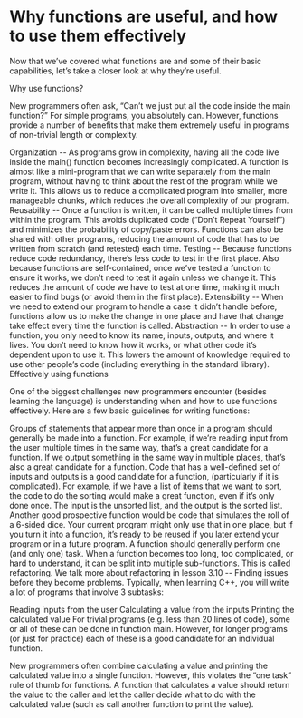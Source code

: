 # Why functions are useful, and how to use them effectively

Now that we’ve covered what functions are and some of their basic capabilities, let’s take a closer look at why they’re useful.

Why use functions?

New programmers often ask, “Can’t we just put all the code inside the main function?” For simple programs, you absolutely can. However, functions provide a number of benefits that make them extremely useful in programs of non-trivial length or complexity.

Organization -- As programs grow in complexity, having all the code live inside the main() function becomes increasingly complicated. A function is almost like a mini-program that we can write separately from the main program, without having to think about the rest of the program while we write it. This allows us to reduce a complicated program into smaller, more manageable chunks, which reduces the overall complexity of our program.
Reusability -- Once a function is written, it can be called multiple times from within the program. This avoids duplicated code (“Don’t Repeat Yourself”) and minimizes the probability of copy/paste errors. Functions can also be shared with other programs, reducing the amount of code that has to be written from scratch (and retested) each time.
Testing -- Because functions reduce code redundancy, there’s less code to test in the first place. Also because functions are self-contained, once we’ve tested a function to ensure it works, we don’t need to test it again unless we change it. This reduces the amount of code we have to test at one time, making it much easier to find bugs (or avoid them in the first place).
Extensibility -- When we need to extend our program to handle a case it didn’t handle before, functions allow us to make the change in one place and have that change take effect every time the function is called.
Abstraction -- In order to use a function, you only need to know its name, inputs, outputs, and where it lives. You don’t need to know how it works, or what other code it’s dependent upon to use it. This lowers the amount of knowledge required to use other people’s code (including everything in the standard library).
Effectively using functions

One of the biggest challenges new programmers encounter (besides learning the language) is understanding when and how to use functions effectively. Here are a few basic guidelines for writing functions:

Groups of statements that appear more than once in a program should generally be made into a function. For example, if we’re reading input from the user multiple times in the same way, that’s a great candidate for a function. If we output something in the same way in multiple places, that’s also a great candidate for a function.
Code that has a well-defined set of inputs and outputs is a good candidate for a function, (particularly if it is complicated). For example, if we have a list of items that we want to sort, the code to do the sorting would make a great function, even if it’s only done once. The input is the unsorted list, and the output is the sorted list. Another good prospective function would be code that simulates the roll of a 6-sided dice. Your current program might only use that in one place, but if you turn it into a function, it’s ready to be reused if you later extend your program or in a future program.
A function should generally perform one (and only one) task.
When a function becomes too long, too complicated, or hard to understand, it can be split into multiple sub-functions. This is called refactoring. We talk more about refactoring in lesson 3.10 -- Finding issues before they become problems.
Typically, when learning C++, you will write a lot of programs that involve 3 subtasks:

Reading inputs from the user
Calculating a value from the inputs
Printing the calculated value
For trivial programs (e.g. less than 20 lines of code), some or all of these can be done in function main. However, for longer programs (or just for practice) each of these is a good candidate for an individual function.

New programmers often combine calculating a value and printing the calculated value into a single function. However, this violates the “one task” rule of thumb for functions. A function that calculates a value should return the value to the caller and let the caller decide what to do with the calculated value (such as call another function to print the value).

